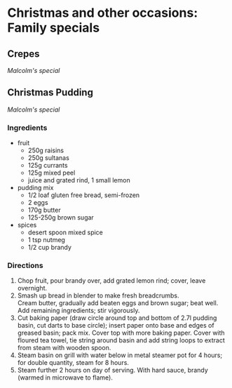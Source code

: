 # Christmas and other occasions: Family specials

## Crepes    
*Malcolm's special*



## Christmas Pudding  
*Malcolm's special*

### Ingredients
  - fruit
    - 250g raisins
    - 250g sultanas
    - 125g currants
    - 125g mixed peel
    - juice and grated rind, 1 small lemon
  - pudding mix
    - 1/2 loaf gluten free bread, semi-frozen
    - 2 eggs
    - 170g butter
    - 125-250g brown sugar
  - spices
    - desert spoon mixed spice
    - 1 tsp nutmeg
    - 1/2 cup brandy


### Directions

  1. Chop fruit, pour brandy over, add grated lemon rind; cover, leave overnight.  
  2. Smash up bread in blender to make fresh breadcrumbs.  
  Cream butter, gradually add beaten eggs and brown sugar; beat well.   
  Add remaining ingredients; stir vigorously.
  3. Cut baking paper (draw circle around top and bottom of 2.7l pudding basin, cut darts to base circle); insert paper onto base and edges of greased basin; pack mix. Cover top with more baking paper. Cover with floured tea towel, tie string around basin and add string loops to extract from steam with wooden spoon. 
  4. Steam basin on grill with water below in metal steamer pot for 4 hours; for double quantity, steam for 8 hours.
  5. Steam further 2 hours on day of serving. With hard sauce, brandy (warmed in microwave to flame).
